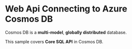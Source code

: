 # Web Api Connecting to Azure Cosmos DB

Cosmos DB is a **multi-model**, **globally distributed** database.

This sample covers **Core SQL API** in Cosmos DB.
